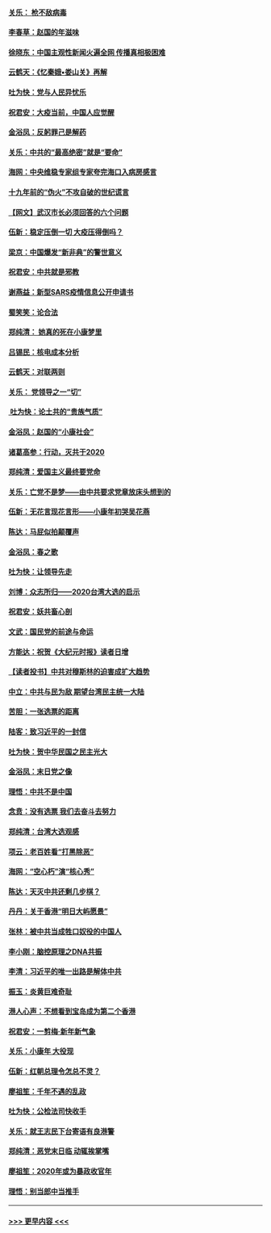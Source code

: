 #### [关乐： 枪不敌病毒](../pages/nsc993/n11826746.md?t=01281811) 
#### [李春草：赵国的年滋味](../pages/nsc993/n11826321.md?t=01281811) 
#### [徐晓东：中国主观性新闻火遍全网 传播真相极困难](../pages/nsc993/n11826508.md?t=01281811) 
#### [云鹤天：《忆秦娥▪娄山关》再解](../pages/nsc993/n11824682.md?t=01281811) 
#### [吐为快：党与人民异忧乐](../pages/nsc993/n11824660.md?t=01281811) 
#### [祝君安：大疫当前，中国人应觉醒](../pages/nsc993/n11821946.md?t=01281811) 
#### [金浴凤：反躬罪己是解药](../pages/nsc993/n11820280.md?t=01281811) 
#### [关乐：中共的“最高绝密”就是“要命”](../pages/nsc993/n11816946.md?t=01281811) 
#### [海网：中央维稳专家组专家夸完海口入病房感言](../pages/nsc993/n11815138.md?t=01281811) 
#### [十九年前的“伪火”不攻自破的世纪谎言](../pages/nsc993/n11813238.md?t=01281811) 
#### [【网文】武汉市长必须回答的六个问题](../pages/nsc993/n11813848.md?t=01281811) 
#### [伍新：稳定压倒一切 大疫压得倒吗？](../pages/nsc993/n11812634.md?t=01281811) 
#### [梁京：中国爆发“新非典”的警世意义](../pages/nsc993/n11812554.md?t=01281811) 
#### [祝君安：中共就是邪教](../pages/nsc993/n11812431.md?t=01281811) 
#### [谢燕益：新型SARS疫情信息公开申请书](../pages/nsc993/n11808840.md?t=01281811) 
#### [蜀笑笑：论合法](../pages/nsc993/n11808064.md?t=01281811) 
#### [郑纯清： 她真的死在小康梦里](../pages/nsc993/n11806623.md?t=01281811) 
#### [吕锡民：核电成本分析](../pages/nsc993/n11806284.md?t=01281811) 
#### [云鹤天：对联两则](../pages/nsc993/n11805957.md?t=01281811) 
#### [关乐： 党领导之一“切”](../pages/nsc993/n11804505.md?t=01281811) 
#### [ 吐为快：论土共的“贵族气质”](../pages/nsc993/n11804490.md?t=01281811) 
#### [金浴凤：赵国的“小康社会”](../pages/nsc993/n11804452.md?t=01281811) 
#### [诸葛高参：行动，灭共于2020](../pages/nsc993/n11804120.md?t=01281811) 
#### [郑纯清：爱国主义最终要党命](../pages/nsc993/n11802197.md?t=01281811) 
#### [关乐：亡党不是梦——由中共要求党章放床头想到的](../pages/nsc993/n11802156.md?t=01281811) 
#### [伍新：无花言现花言形——小康年初哭吴花燕](../pages/nsc993/n11800044.md?t=01281811) 
#### [陈达：马屁似拍颠覆声](../pages/nsc993/n11800010.md?t=01281811) 
#### [金浴凤：春之歌](../pages/nsc993/n11797687.md?t=01281811) 
#### [吐为快：让领导先走](../pages/nsc993/n11797512.md?t=01281811) 
#### [刘博：众志所归——2020台湾大选的启示](../pages/nsc993/n11796878.md?t=01281811) 
#### [祝君安：妖共畜心剖](../pages/nsc993/n11794273.md?t=01281811) 
#### [文武：国民党的前途与命运](../pages/nsc993/n11794198.md?t=01281811) 
#### [方能达：祝贺《大纪元时报》读者日增](../pages/nsc993/n11793807.md?t=01281811) 
#### [【读者投书】中共对穆斯林的迫害成扩大趋势](../pages/nsc993/n11791371.md?t=01281811) 
#### [中立：中共与民为敌 期望台湾民主统一大陆](../pages/nsc993/n11790392.md?t=01281811) 
#### [苦胆：一张选票的距离](../pages/nsc993/n11788914.md?t=01281811) 
#### [陆客：致习近平的一封信](../pages/nsc993/n11788867.md?t=01281811) 
#### [吐为快：贺中华民国之民主光大](../pages/nsc993/n11788618.md?t=01281811) 
#### [金浴凤：末日党之像](../pages/nsc993/n11787475.md?t=01281811) 
#### [理悟：中共不是中国](../pages/nsc993/n11787463.md?t=01281811) 
#### [念贲：没有选票  我们去奋斗去努力](../pages/nsc993/n11787398.md?t=01281811) 
#### [郑纯清：台湾大选观感](../pages/nsc993/n11786210.md?t=01281811) 
#### [项云：老百姓看“打黑除恶”](../pages/nsc993/n11785398.md?t=01281811) 
#### [海网：“空心朽”演“核心秀”](../pages/nsc993/n11783874.md?t=01281811) 
#### [陈达：天灭中共还剩几步棋？](../pages/nsc993/n11783719.md?t=01281811) 
#### [丹丹：关于香港“明日大屿愿景”](../pages/nsc993/n11783273.md?t=01281811) 
#### [张林：被中共当成牲口奴役的中国人](../pages/nsc993/n11782397.md?t=01281811) 
#### [李小刚：脑控原理之DNA共振](../pages/nsc993/n11780962.md?t=01281811) 
#### [李清：习近平的唯一出路是解体中共](../pages/nsc993/n11780866.md?t=01281811) 
#### [振玉：炎黄巨难奇耻](../pages/nsc993/n11779632.md?t=01281811) 
#### [港人心声：不想看到宝岛成为第二个香港](../pages/nsc993/n11778817.md?t=01281811) 
#### [祝君安：一剪梅‧新年新气象](../pages/nsc993/n11776340.md?t=01281811) 
#### [关乐：小康年 大役现](../pages/nsc993/n11774213.md?t=01281811) 
#### [伍新：红朝总理令怎总不灵？](../pages/nsc993/n11770813.md?t=01281811) 
#### [廖祖笙：千年不遇的乱政](../pages/nsc993/n11770373.md?t=01281811) 
#### [吐为快：公检法司快收手](../pages/nsc993/n11770359.md?t=01281811) 
#### [关乐：就王志民下台寄语有良港警](../pages/nsc993/n11769903.md?t=01281811) 
#### [郑纯清：恶党末日临 动辄挨掌嘴](../pages/nsc993/n11769356.md?t=01281811) 
#### [廖祖笙：2020年或为暴政收官年](../pages/nsc993/n11768216.md?t=01281811) 
#### [理悟：别当郎中当推手](../pages/nsc993/n11768243.md?t=01281811) 

----
#### [ >>> 更早内容 <<< ](../indexes/nsc993-earlier.md)
